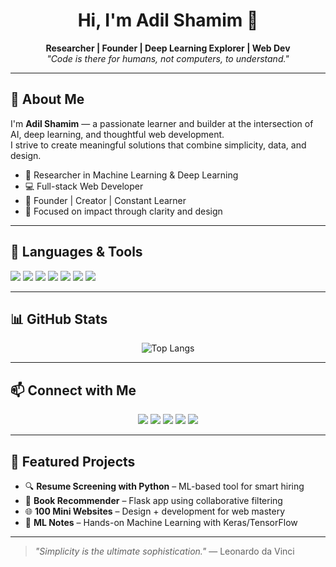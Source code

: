 <h1 align="center">Hi, I'm Adil Shamim 👋</h1>

<p align="center">
  <b>Researcher | Founder | Deep Learning Explorer | Web Dev</b><br/>
  <em>"Code is there for humans, not computers, to understand."</em>
</p>

---

## 🧠 About Me

I'm **Adil Shamim** — a passionate learner and builder at the intersection of AI, deep learning, and thoughtful web development.  
I strive to create meaningful solutions that combine simplicity, data, and design.

- 🧪 Researcher in Machine Learning & Deep Learning  
- 💻 Full-stack Web Developer  
- 🚀 Founder | Creator | Constant Learner  
- 🎯 Focused on impact through clarity and design  

---

## 🚀 Languages & Tools

<p align="left">
  <img src="https://img.shields.io/badge/Python-3776AB?style=for-the-badge&logo=python&logoColor=white"/>
  <img src="https://img.shields.io/badge/TensorFlow-FF6F00?style=for-the-badge&logo=tensorflow&logoColor=white"/>
  <img src="https://img.shields.io/badge/Keras-D00000?style=for-the-badge&logo=keras&logoColor=white"/>
  <img src="https://img.shields.io/badge/Jupyter-F37626?style=for-the-badge&logo=jupyter&logoColor=white"/>
  <img src="https://img.shields.io/badge/Pandas-150458?style=for-the-badge&logo=pandas&logoColor=white"/>
  <img src="https://img.shields.io/badge/Numpy-013243?style=for-the-badge&logo=numpy&logoColor=white"/>
  <img src="https://img.shields.io/badge/VS%20Code-007ACC?style=for-the-badge&logo=visual-studio-code&logoColor=white"/>
</p>

---

## 📊 GitHub Stats

<p align="center">
  <img src="https://github-readme-stats.vercel.app/api/top-langs/?username=AdilShamim8&theme=radical&layout=compact&langs_count=8" alt="Top Langs" />
</p>

---

## 📫 Connect with Me

<p align="center">
  <a href="https://twitter.com/adil_shamim8"><img src="https://img.shields.io/badge/Twitter-1DA1F2?style=for-the-badge&logo=twitter&logoColor=white"></a>
  <a href="https://linkedin.com/in/adilshamim8"><img src="https://img.shields.io/badge/LinkedIn-0077B5?style=for-the-badge&logo=linkedin&logoColor=white"></a>
  <a href="https://leetcode.com/u/AdilShamim8"><img src="https://img.shields.io/badge/LeetCode-FFA116?style=for-the-badge&logo=leetcode&logoColor=white"></a>
  <a href="https://www.kaggle.com/adilshamim8"><img src="https://img.shields.io/badge/Kaggle-20BEFF?style=for-the-badge&logo=kaggle&logoColor=white"></a>
  <a href="https://drive.google.com/file/d/1piRlmRj7sKd8arAKm4a3ChuZ_whWiewN/view"><img src="https://img.shields.io/badge/Resume-DC143C?style=for-the-badge&logo=adobe&logoColor=white"></a>
</p>

---

## 📁 Featured Projects

- 🔍 **Resume Screening with Python** – ML-based tool for smart hiring  
- 📘 **Book Recommender** – Flask app using collaborative filtering  
- 🌐 **100 Mini Websites** – Design + development for web mastery  
- 📓 **ML Notes** – Hands-on Machine Learning with Keras/TensorFlow  

---

> *"Simplicity is the ultimate sophistication."* — Leonardo da Vinci
